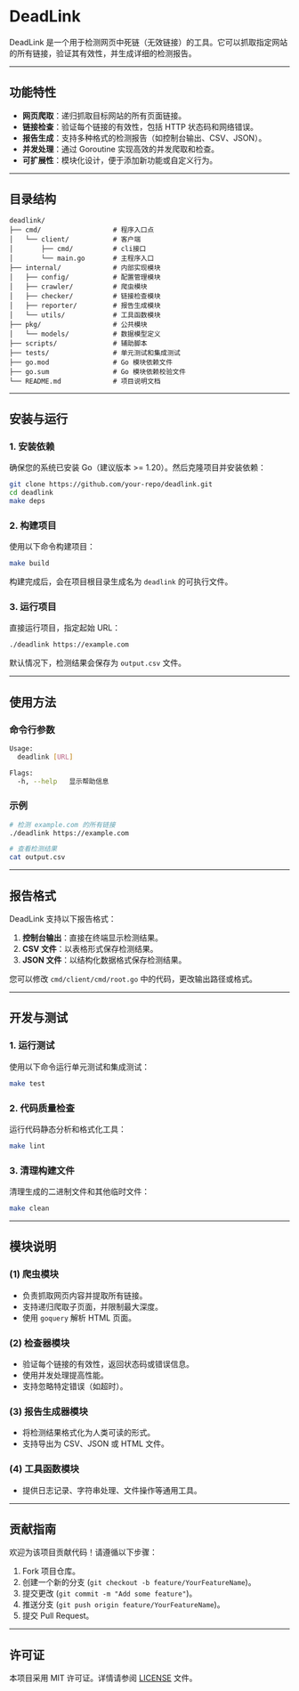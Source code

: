 # DeadLink

DeadLink 是一个用于检测网页中死链（无效链接）的工具。它可以抓取指定网站的所有链接，验证其有效性，并生成详细的检测报告。

---

## **功能特性**

- **网页爬取**：递归抓取目标网站的所有页面链接。
- **链接检查**：验证每个链接的有效性，包括 HTTP 状态码和网络错误。
- **报告生成**：支持多种格式的检测报告（如控制台输出、CSV、JSON）。
- **并发处理**：通过 Goroutine 实现高效的并发爬取和检查。
- **可扩展性**：模块化设计，便于添加新功能或自定义行为。

---

## **目录结构**

```plaintext
deadlink/
├── cmd/                  # 程序入口点
│   └── client/           # 客户端
│       ├── cmd/          # cli接口
│       └── main.go       # 主程序入口
├── internal/             # 内部实现模块
│   ├── config/           # 配置管理模块
│   ├── crawler/          # 爬虫模块
│   ├── checker/          # 链接检查模块
│   ├── reporter/         # 报告生成模块
│   └── utils/            # 工具函数模块
├── pkg/                  # 公共模块
│   └── models/           # 数据模型定义
├── scripts/              # 辅助脚本
├── tests/                # 单元测试和集成测试
├── go.mod                # Go 模块依赖文件
├── go.sum                # Go 模块依赖校验文件
└── README.md             # 项目说明文档
```

---

## **安装与运行**

### **1. 安装依赖**
确保您的系统已安装 Go（建议版本 >= 1.20）。然后克隆项目并安装依赖：

```bash
git clone https://github.com/your-repo/deadlink.git
cd deadlink
make deps
```

### **2. 构建项目**
使用以下命令构建项目：

```bash
make build
```

构建完成后，会在项目根目录生成名为 `deadlink` 的可执行文件。

### **3. 运行项目**
直接运行项目，指定起始 URL：

```bash
./deadlink https://example.com
```

默认情况下，检测结果会保存为 `output.csv` 文件。

---

## **使用方法**

### **命令行参数**
```bash
Usage:
  deadlink [URL]

Flags:
  -h, --help   显示帮助信息
```

### **示例**
```bash
# 检测 example.com 的所有链接
./deadlink https://example.com

# 查看检测结果
cat output.csv
```

---

## **报告格式**

DeadLink 支持以下报告格式：

1. **控制台输出**：直接在终端显示检测结果。
2. **CSV 文件**：以表格形式保存检测结果。
3. **JSON 文件**：以结构化数据格式保存检测结果。

您可以修改 `cmd/client/cmd/root.go` 中的代码，更改输出路径或格式。

---

## **开发与测试**

### **1. 运行测试**
使用以下命令运行单元测试和集成测试：

```bash
make test
```

### **2. 代码质量检查**
运行代码静态分析和格式化工具：

```bash
make lint
```

### **3. 清理构建文件**
清理生成的二进制文件和其他临时文件：

```bash
make clean
```

---

## **模块说明**

### **(1) 爬虫模块**
- 负责抓取网页内容并提取所有链接。
- 支持递归爬取子页面，并限制最大深度。
- 使用 `goquery` 解析 HTML 页面。

### **(2) 检查器模块**
- 验证每个链接的有效性，返回状态码或错误信息。
- 使用并发处理提高性能。
- 支持忽略特定错误（如超时）。

### **(3) 报告生成器模块**
- 将检测结果格式化为人类可读的形式。
- 支持导出为 CSV、JSON 或 HTML 文件。

### **(4) 工具函数模块**
- 提供日志记录、字符串处理、文件操作等通用工具。

---

## **贡献指南**

欢迎为该项目贡献代码！请遵循以下步骤：

1. Fork 项目仓库。
2. 创建一个新的分支 (`git checkout -b feature/YourFeatureName`)。
3. 提交更改 (`git commit -m "Add some feature"`)。
4. 推送分支 (`git push origin feature/YourFeatureName`)。
5. 提交 Pull Request。

---

## **许可证**

本项目采用 MIT 许可证。详情请参阅 [LICENSE](LICENSE) 文件。
